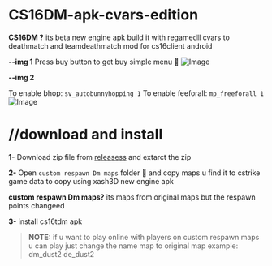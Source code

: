 # CS16DM-apk-cvars-edition

**CS16DM ?**
its beta new engine apk build it with regamedll cvars to deathmatch and teamdeathmatch mod for cs16client android

**--img 1** 
Press buy button to get buy simple menu 🤏
![Image](https://github.com/user-attachments/assets/575b4b25-e830-49bf-9637-03713565aab2)

**--img 2**

To enable bhop: `sv_autobunnyhopping 1`
To enable feeforall: `mp_freeforall 1`
![Image](https://github.com/user-attachments/assets/516d950a-d499-4ce2-ab35-21059021fa98)

# //download and install
**1-** Download zip file from [releasess](https://github.com/happyhere-TN/CS16DM-apk-cvars-edition-/releases)
and extarct the zip 

**2-** Open `custom respawn Dm maps` folder 📁 and copy maps u find it to cstrike game data to copy using xash3D new engine apk

**custom respawn Dm maps?**
its maps from original maps but the respawn points changeed 

**3-** install cs16tdm apk 

> **NOTE:**
>if u want to play online with players on custom respawn maps u can play just change the name map to original map example:
>dm_dust2
>de_dust2
